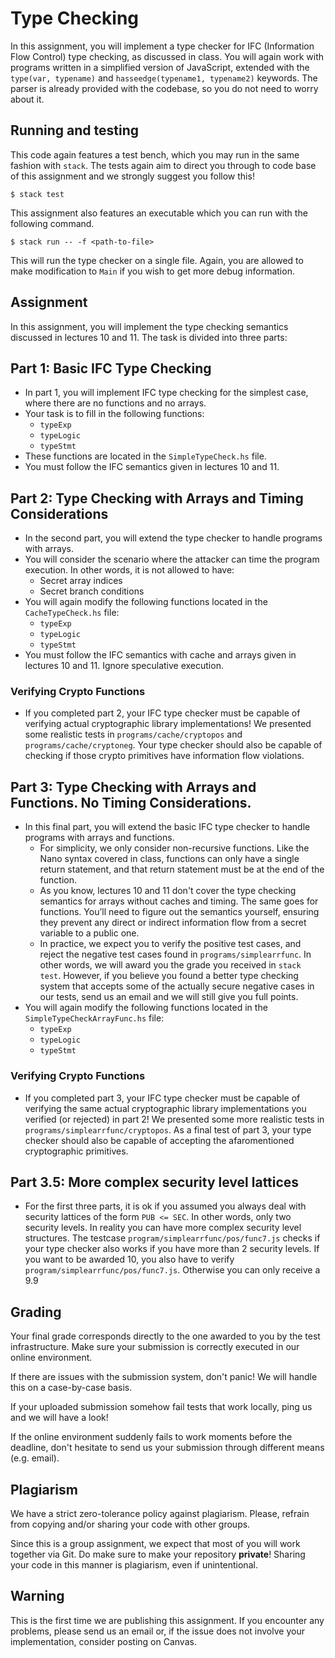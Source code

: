 # Type Checking

In this assignment, you will implement a type checker for IFC (Information Flow Control) type checking, as discussed in class. You will again work with programs written in a simplified version of JavaScript, extended with the `type(var, typename)` and `hasseedge(typename1, typename2)` keywords. The parser is already provided with the codebase, so you do not need to worry about it.


## Running and testing

This code again features a test bench, which you may run in the same fashion
with `stack`. The tests again aim to direct you through to code base of this
assignment and we strongly suggest you follow this!

```
$ stack test
```

This assignment also features an executable which you can run with the following
command.

```
$ stack run -- -f <path-to-file>
```

This will run the type checker on a single file. Again, you are allowed to make
modification to `Main` if you wish to get more debug information.

## Assignment

In this assignment, you will implement the type checking semantics discussed in lectures 10 and 11. The task is divided into three parts:

## Part 1: Basic IFC Type Checking
   - In part 1, you will implement IFC type checking for the simplest case, where there are no functions and no arrays.
   - Your task is to fill in the following functions:
     - `typeExp`
     - `typeLogic`
     - `typeStmt`
   - These functions are located in the `SimpleTypeCheck.hs` file.
   - You must follow the IFC semantics given in lectures 10 and 11.

## Part 2: Type Checking with Arrays and Timing Considerations
   - In the second part, you will extend the type checker to handle programs with arrays.
   - You will consider the scenario where the attacker can time the program execution. In other words, it is not allowed to have:
     - Secret array indices
     - Secret branch conditions
   - You will again modify the following functions located in the `CacheTypeCheck.hs` file:
     - `typeExp`
     - `typeLogic`
     - `typeStmt`
   - You must follow the IFC semantics with cache and arrays given in lectures 10 and 11. Ignore speculative execution.

### Verifying Crypto Functions
   - If you completed part 2, your IFC type checker must be capable of verifying actual cryptographic library implementations! We presented some realistic tests in `programs/cache/cryptopos` and `programs/cache/cryptoneg`. Your type checker should also be capable of checking if those crypto primitives have information flow violations.



## Part 3: Type Checking with Arrays and Functions. No Timing Considerations.
   - In this final part, you will extend the basic IFC type checker to handle programs with arrays and functions.
     - For simplicity, we only consider non-recursive functions. Like the Nano syntax covered in class, functions can only have a single return statement, and that return statement must be at the end of the function.
     - As you know, lectures 10 and 11 don't cover the type checking semantics for arrays without caches and timing. The same goes for functions. You’ll need to figure out the semantics yourself, ensuring they prevent any direct or indirect information flow from a secret variable to a public one. 
      - In practice, we expect you to verify the positive test cases, and reject the negative test cases found in `programs/simplearrfunc`. In other words, we will award you the grade you received in `stack test`. However, if you believe you found a better type checking system that accepts some of the actually secure negative cases in our tests, send us an email and we will still give you full points.
   - You will again modify the following functions located in the `SimpleTypeCheckArrayFunc.hs` file:
     - `typeExp`
     - `typeLogic`
     - `typeStmt`

### Verifying Crypto Functions
   - If you completed part 3, your IFC type checker must be capable of verifying the same actual cryptographic library implementations you verified (or rejected) in part 2! We presented some more realistic tests in `programs/simplearrfunc/cryptopos`. As a final test of part 3, your type checker should also be capable of accepting the afaromentioned cryptographic primitives.

## Part 3.5: More complex security level lattices
   - For the first three parts, it is ok if you assumed you always deal with security lattices of the form `PUB <= SEC`. In other words, only two security levels. In reality you can have more complex security level structures. The testcase `program/simplearrfunc/pos/func7.js` checks if your type checker also works if you have more than 2 security levels. If you want to be awarded 10, you also have to verify `program/simplearrfunc/pos/func7.js`. Otherwise you can only receive a 9.9
## Grading


Your final grade corresponds directly to the one awarded to you by the test
infrastructure. Make sure your submission is correctly executed in our online
environment.

If there are issues with the submission system, don't panic! We will handle this
on a case-by-case basis.

If your uploaded submission somehow fail tests that work locally, ping
us and we will have a look!

If the online environment suddenly fails to work moments before the deadline,
don't hesitate to send us your submission through different means (e.g. email).

## Plagiarism

We have a strict zero-tolerance policy against plagiarism. Please, refrain from copying 
and/or sharing your code with other groups.

Since this is a group assignment, we expect that most of you will work together
via Git. Do make sure to make your repository **private**! Sharing your code in
this manner is plagiarism, even if unintentional.

## Warning

This is the first time we are publishing this assignment. If you encounter any problems, please send us an email or, if the issue does not involve your implementation, consider posting on Canvas.
